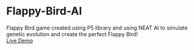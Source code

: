 # Flappy-Bird-AI

Flappy Bird game created using P5 library and using NEAT AI to simulate genetic evolution and create the perfect Flappy Bird!  
[Live Demo](https://tylermommsen.github.io/Flappy-Bird-AI/)
